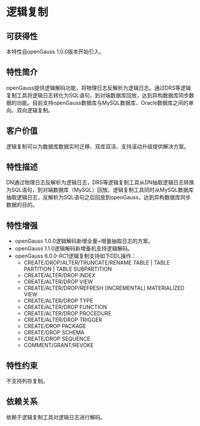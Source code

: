 # 逻辑复制

## 可获得性<a name="section15406143204715"></a>

本特性自openGauss 1.0.0版本开始引入。

## 特性简介<a name="section740615433477"></a>

openGauss提供逻辑解码功能，将物理日志反解析为逻辑日志。通过DRS等逻辑复制工具将逻辑日志转化为SQL语句，到对端数据库回放，达到异构数据库同步数据的功能。目前支持openGauss数据库与MySQL数据库、Oracle数据库之间的单向、双向逻辑复制。

## 客户价值<a name="section13406743164715"></a>

逻辑复制可以为数据库数据实时迁移、双库双活、支持滚动升级提供解决方案。

## 特性描述<a name="section16406154310471"></a>

DN通过物理日志反解析为逻辑日志，DRS等逻辑复制工具从DN抽取逻辑日志转换为SQL语句，到对端数据库（MySQL）回放。逻辑复制工具同时从MySQL数据库抽取逻辑日志，反解析为SQL语句之后回放到openGauss，达到异构数据库同步数据的目的。

## 特性增强<a name="section1340684315478"></a>

-   openGauss 1.0.0逻辑解码新增全量+增量抽取日志的方案。
-   openGauss 1.1.0逻辑解码新增备机支持逻辑解码。
-   openGauss 6.0.0-RC1逻辑复制支持如下DDL操作：
    - CREATE/DROP/ALTER/TRUNCATE/RENAME TABLE | TABLE PARTITION | TABLE SUBPARTITION
    - CREATE/ALTER/DROP INDEX
    - CREATE/ALTER/DROP VIEW
    - CREATE/ALTER/DROP/REFRESH [INCREMENTAL] MATERIALIZED VIEW
    - CREATE/ALTER/DROP TYPE
    - CREATE/ALTER/DROP FUNCTION
    - CREATE/ALTER/DROP PROCEDURE
    - CREATE/ALTER/DROP TRIGGER
    - CREATE/DROP PACKAGE
    - CREATE/DROP SCHEMA
    - CREATE/DROP SEQUENCE
    - COMMENT/GRANT/REVOKE

## 特性约束<a name="section06531946143616"></a>

不支持列存复制。

## 依赖关系<a name="section8406643144716"></a>

依赖于逻辑复制工具对逻辑日志进行解码。

